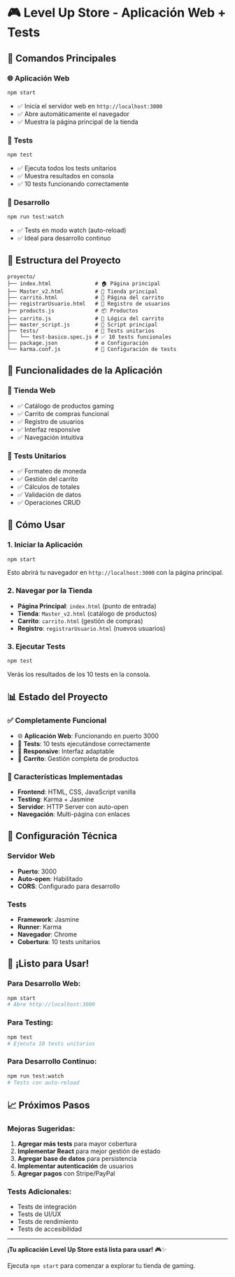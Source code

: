 # 🎮 Level Up Store - Aplicación Web + Tests

## 🚀 Comandos Principales

### 🌐 **Aplicación Web**
```bash
npm start
```
- ✅ Inicia el servidor web en `http://localhost:3000`
- ✅ Abre automáticamente el navegador
- ✅ Muestra la página principal de la tienda

### 🧪 **Tests**
```bash
npm test
```
- ✅ Ejecuta todos los tests unitarios
- ✅ Muestra resultados en consola
- ✅ 10 tests funcionando correctamente

### 🔄 **Desarrollo**
```bash
npm run test:watch
```
- ✅ Tests en modo watch (auto-reload)
- ✅ Ideal para desarrollo continuo

## 📁 Estructura del Proyecto

```
proyecto/
├── index.html              # 🏠 Página principal
├── Master_v2.html          # 🛒 Tienda principal
├── carrito.html            # 🛒 Página del carrito
├── registrarUsuario.html   # 👤 Registro de usuarios
├── products.js             # 📦 Productos
├── carrito.js              # 🛒 Lógica del carrito
├── master_script.js        # 🎯 Script principal
├── tests/                  # 🧪 Tests unitarios
│   └── test-basico.spec.js # ✅ 10 tests funcionales
├── package.json            # ⚙️ Configuración
└── karma.conf.js           # 🧪 Configuración de tests
```

## 🎯 Funcionalidades de la Aplicación

### 🛒 **Tienda Web**
- ✅ Catálogo de productos gaming
- ✅ Carrito de compras funcional
- ✅ Registro de usuarios
- ✅ Interfaz responsive
- ✅ Navegación intuitiva

### 🧪 **Tests Unitarios**
- ✅ Formateo de moneda
- ✅ Gestión del carrito
- ✅ Cálculos de totales
- ✅ Validación de datos
- ✅ Operaciones CRUD

## 🚀 Cómo Usar

### 1. **Iniciar la Aplicación**
```bash
npm start
```
Esto abrirá tu navegador en `http://localhost:3000` con la página principal.

### 2. **Navegar por la Tienda**
- **Página Principal**: `index.html` (punto de entrada)
- **Tienda**: `Master_v2.html` (catálogo de productos)
- **Carrito**: `carrito.html` (gestión de compras)
- **Registro**: `registrarUsuario.html` (nuevos usuarios)

### 3. **Ejecutar Tests**
```bash
npm test
```
Verás los resultados de los 10 tests en la consola.

## 📊 Estado del Proyecto

### ✅ **Completamente Funcional**
- 🌐 **Aplicación Web**: Funcionando en puerto 3000
- 🧪 **Tests**: 10 tests ejecutándose correctamente
- 📱 **Responsive**: Interfaz adaptable
- 🛒 **Carrito**: Gestión completa de productos

### 🎯 **Características Implementadas**
- **Frontend**: HTML, CSS, JavaScript vanilla
- **Testing**: Karma + Jasmine
- **Servidor**: HTTP Server con auto-open
- **Navegación**: Multi-página con enlaces

## 🔧 Configuración Técnica

### **Servidor Web**
- **Puerto**: 3000
- **Auto-open**: Habilitado
- **CORS**: Configurado para desarrollo

### **Tests**
- **Framework**: Jasmine
- **Runner**: Karma
- **Navegador**: Chrome
- **Cobertura**: 10 tests unitarios

## 🎉 ¡Listo para Usar!

### **Para Desarrollo Web:**
```bash
npm start
# Abre http://localhost:3000
```

### **Para Testing:**
```bash
npm test
# Ejecuta 10 tests unitarios
```

### **Para Desarrollo Continuo:**
```bash
npm run test:watch
# Tests con auto-reload
```

## 📈 Próximos Pasos

### **Mejoras Sugeridas:**
1. **Agregar más tests** para mayor cobertura
2. **Implementar React** para mejor gestión de estado
3. **Agregar base de datos** para persistencia
4. **Implementar autenticación** de usuarios
5. **Agregar pagos** con Stripe/PayPal

### **Tests Adicionales:**
- Tests de integración
- Tests de UI/UX
- Tests de rendimiento
- Tests de accesibilidad

---

**¡Tu aplicación Level Up Store está lista para usar!** 🎮✨

Ejecuta `npm start` para comenzar a explorar tu tienda de gaming.
